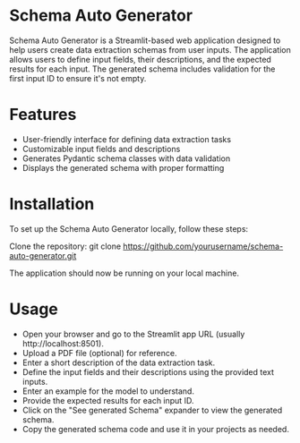 # Schema Auto Generator
Schema Auto Generator is a Streamlit-based web application designed to help users create data extraction schemas from user inputs. The application allows users to define input fields, their descriptions, and the expected results for each input. The generated schema includes validation for the first input ID to ensure it's not empty.

# Features
- User-friendly interface for defining data extraction tasks
- Customizable input fields and descriptions
- Generates Pydantic schema classes with data validation
- Displays the generated schema with proper formatting

# Installation
To set up the Schema Auto Generator locally, follow these steps:

Clone the repository:
git clone https://github.com/yourusername/schema-auto-generator.git

The application should now be running on your local machine.

# Usage
- Open your browser and go to the Streamlit app URL (usually http://localhost:8501).
- Upload a PDF file (optional) for reference.
- Enter a short description of the data extraction task.
- Define the input fields and their descriptions using the provided text inputs.
- Enter an example for the model to understand.
- Provide the expected results for each input ID.
- Click on the "See generated Schema" expander to view the generated schema.
- Copy the generated schema code and use it in your projects as needed.

